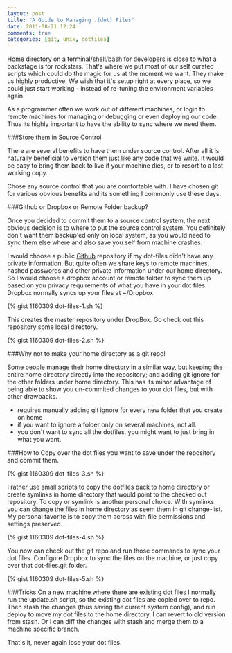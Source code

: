 ```yaml
---
layout: post
title: "A Guide to Managing .(dot) Files"
date: 2011-08-21 12:24
comments: true
categories: [git, unix, dotfiles]
---
```


Home directory on a terminal/shell/bash for developers is close to what a backstage is for rockstars. That's where we put most of our self curated scripts which could do the magic for us at the moment we want. They make us highly productive. We wish that it's setup right at every place, so we could just start working - instead of re-tuning the environment variables again.

As a programmer often we work out of different machines, or login to remote machines for managing or debugging or even deploying our code. Thus its highly important to have the ability to sync where we need them.

###Store them in Source Control

There are several benefits to have them under source control. After all it is naturally beneficial to version them just like any code that we write. It would be easy to bring them back to live if your machine dies, or to resort to a last working copy.

Chose any source control that you are comfortable with. I have chosen git for various obvious benefits and its something I commonly use these days.

###Github or Dropbox or Remote Folder backup?

Once you decided to commit them to a source control system, the next obvious decision is to where to put the source control system. You definitely don't want them backup'ed only on local system, as you would need to sync them else where and also save you self from machine crashes.

I would choose a public [Github](http://github.com) repository if my dot-files didn't have any private information. But quite often we share keys to remote machines, hashed passwords and other private information under our home directory. So I would choose a dropbox account or remote folder to sync them up based on you privacy requirements of what you have in your dot files. Dropbox normally syncs up your files at ~/Dropbox.

{% gist 1160309 dot-files-1.sh %}

This creates the master repository under DropBox. Go check out this repository some local directory.

{% gist 1160309 dot-files-2.sh %}

###Why not to make your home directory as a git repo!

Some people manage their home directory in a similar way, but keeping the entire home directory directly into the repository; and adding git ignore for the other folders under home directory. This has its minor advantage of being able to show you un-commited changes to your dot files, but with other drawbacks.

- requires manually adding git ignore for every new folder that you create on home
- if you want to ignore a folder only on several machines, not all.
- you don't want to sync all the dotfiles. you might want to just bring in what you want.

###How to
Copy over the dot files you want to save under the repository and commit them.

{% gist 1160309 dot-files-3.sh %}

I rather use small scripts to copy the dotfiles back to home directory or create symlinks in home directory that would point to the checked out repository. To copy or symlink is another personal choice. With symlinks you can change the files in home directory as seem them in git change-list. My personal favorite is to copy them across with file permissions and settings preserved.

{% gist 1160309 dot-files-4.sh %}

You now can check out the git repo and run those commands to sync your dot files. Configure Dropbox to sync the files on the machine, or just copy over that dot-files.git folder.

{% gist 1160309 dot-files-5.sh %}

###Tricks
On a new machine where there are existing dot files I normally run the update.sh script, so the existing dot files are copied over to repo. Then stash the changes (thus saving the current system config), and run deploy to move my dot files to the home directory. I can revert to old version from stash. Or I can diff the changes with stash and merge them to a machine specific branch.

That's it, never again lose your dot files.
